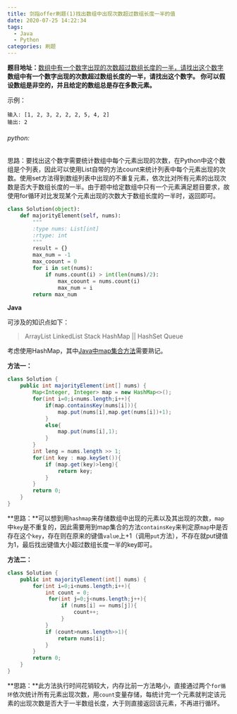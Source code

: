 ```yaml
---
title: 剑指offer刷题(1)找出数组中出现次数超过数组长度一半的值
date: 2020-07-25 14:22:34
tags: 
  - Java
  - Python
categories: 刷题
---
```

**题目地址：**[数组中有一个数字出现的次数超过数组长度的一半，请找出这个数字](https://leetcode-cn.com/problems/shu-zu-zhong-chu-xian-ci-shu-chao-guo-yi-ban-de-shu-zi-lcof/)
**数组中有一个数字出现的次数超过数组长度的一半，请找出这个数字。** **你可以假设数组是非空的，并且给定的数组总是存在多数元素。**

示例：

```
输入: [1, 2, 3, 2, 2, 2, 5, 4, 2]
输出: 2
```

###### python:

思路：要找出这个数字需要统计数组中每个元素出现的次数，在Python中这个数组是个列表，因此可以使用List自带的方法count来统计列表中每个元素出现的次数。使用set方法得到数组列表中出现的不重复元素，依次比对所有元素的出现次数是否大于数组长度的一半。由于题中给定数组中只有一个元素满足题目要求，故使用for循环对比发现某个元素出现的次数大于数组长度的一半时，返回即可。

```python
class Solution(object):
    def majorityElement(self, nums):
        """
        :type nums: List[int]
        :rtype: int
        """
        result = {}
        max_num = -1
        max_coount = 0
        for i in set(nums):
            if nums.count(i) > int(len(nums)/2):
                max_coount = nums.count(i)
                max_num = i
        return max_num
```

**Java**

可涉及的知识点如下：

> ArrayList
> LinkedList
> Stack
> HashMap || HashSet
> Queue

考虑使用HashMap，其中[Java中map集合方法](https://www.runoob.com/java/java-map-interface.html)需要熟记。

**方法一：**

```java
class Solution {
    public int majorityElement(int[] nums) {
        Map<Integer, Integer> map = new HashMap<>();
        for(int i=0;i<nums.length;i++){
            if(map.containsKey(nums[i])){
                map.put(nums[i],map.get(nums[i])+1);
            }
            else{
                map.put(nums[i],1);
            }
        }
        int leng = nums.length >> 1;
        for(int key : map.keySet()){
            if (map.get(key)>leng){
                return key;
            }
        }
        return 0;
    }
}
```

**思路：**可以想到用`hashmap`来存储数组中出现的元素以及其出现的次数，`map`中`key`是不重复的，因此需要用到map集合的方法`containsKey`来判定原`map`中是否存在这个`key`，存在则在原来的键值`value`上+1（调用`put`方法），不存在就put键值为1，最后找出键值大小超过数组长度一半的key即可。

**方法二：**

```java
class Solution {
    public int majorityElement(int[] nums) {
        for(int i=0;i<nums.length;i++){
            int count = 0;
             for(int j=0;j<nums.length;j++){
                 if (nums[i] == nums[j]){
                     count++;
                 }
            }
            if (count>nums.length>>1){
                return nums[i];
            }
        }
        return 0;
    }
}
```

**思路：**此方法执行时间花销较大，内存比前一方法略小，直接通过两个`for循环`依次统计所有元素出现次数，用`count`变量存储，每统计完一个元素就判定该元素的出现次数是否大于一半数组长度，大于则直接返回该元素，不再进行循环。